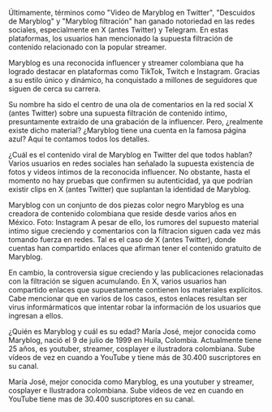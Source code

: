 Últimamente, términos como "Video de Maryblog en Twitter", "Descuidos de Maryblog" y "Maryblog filtración" han ganado notoriedad en las redes sociales, especialmente en X (antes Twitter) y Telegram. En estas plataformas, los usuarios han mencionado la supuesta filtración de contenido relacionado con la popular streamer.

Maryblog es una reconocida influencer y streamer colombiana que ha logrado destacar en plataformas como TikTok, Twitch e Instagram. Gracias a su estilo único y dinámico, ha conquistado a millones de seguidores que siguen de cerca su carrera.

Su nombre ha sido el centro de una ola de comentarios en la red social X (antes Twitter) sobre una supuesta filtración de contenido íntimo, presuntamente extraído de una grabación de la influencer. Pero, ¿realmente existe dicho material? ¿Maryblog tiene una cuenta en la famosa página azul? Aquí te contamos todos los detalles.


¿Cuál es el contenido viral de Maryblog en Twitter del que todos hablan?
Varios usuarios en redes sociales han señalado la supuesta existencia de fotos y videos íntimos de la reconocida influencer. No obstante, hasta el momento no hay pruebas que confirmen su autenticidad, ya que podrían existir clips en X (antes Twitter) que suplantan la identidad de Maryblog.

Maryblog con un conjunto de dos piezas color negro
Maryblog es una creadora de contenido colombiana que reside desde varios años en México. Foto: Instagram
A pesar de ello, los rumores del supuesto material intimo sigue creciendo y comentarios con la filtracion siguen cada vez más tomando fuerza en redes. Tal es el caso de X (antes Twitter), donde cuentas han compartido enlaces que afirman tener el contenido gratuito de Maryblog.

En cambio, la controversia sigue creciendo y las publicaciones relacionadas con la filtración se siguen acumulando. En X, varios usuarios han compartido enlaces que supuestamente contienen los materiales explícitos. Cabe mencionar que en varios de los casos, estos enlaces resultan ser virus informármaticos que intentar robar la información de los usuarios que ingresan a ellos.

¿Quién es Maryblog y cuál es su edad?
María José, mejor conocida como Maryblog, nació el 9 de julio de 1999 en Huila, Colombia. Actualmente tiene 25 años, es youtuber, streamer, cosplayer e ilustradora colombiana. Sube vídeos de vez en cuando a YouTube y tiene más de 30.400 suscriptores en su canal.


María José, mejor conocida como Maryblog, es una youtuber y streamer, cosplayer e Ilustradora colombiana. Sube vídeos de vez en cuando en YouTube tiene mas de 30.400 suscriptores en su canal.
